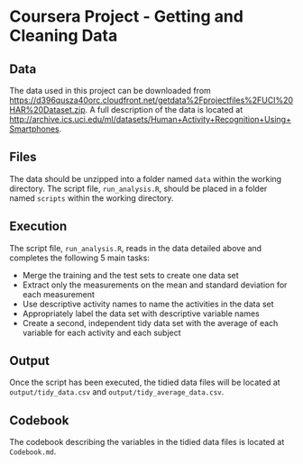 # Coursera Project - Getting and Cleaning Data

## Data
The data used in this project can be downloaded from https://d396qusza40orc.cloudfront.net/getdata%2Fprojectfiles%2FUCI%20HAR%20Dataset.zip. A full description of the data is located at http://archive.ics.uci.edu/ml/datasets/Human+Activity+Recognition+Using+Smartphones.

## Files
The data should be unzipped into a folder named `data` within the working directory.
The script file, `run_analysis.R`, should be placed in a folder named `scripts` within the working directory.

## Execution
The script file, `run_analysis.R`, reads in the data detailed above and completes the following 5 main tasks:
- Merge the training and the test sets to create one data set
- Extract only the measurements on the mean and standard deviation for each measurement
- Use descriptive activity names to name the activities in the data set
- Appropriately label the data set with descriptive variable names
- Create a second, independent tidy data set with the average of each variable for each activity and each subject

## Output
Once the script has been executed, the tidied data files will be located at `output/tidy_data.csv` and `output/tidy_average_data.csv`.

## Codebook
The codebook describing the variables in the tidied data files is located at `Codebook.md`.
